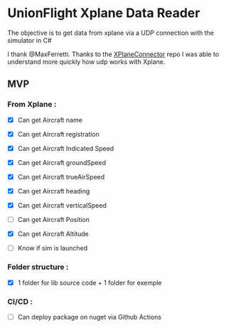 # UnionFlight Xplane Data Reader


The objective is to get data from xplane via a UDP connection with the simulator in C#

I thank @MaxFerretti. Thanks to the [XPlaneConnector](https://github.com/MaxFerretti/XPlaneConnector) repo  I was able to understand more quickly how udp works with Xplane.

## MVP

### From Xplane :

- [x] Can get Aircraft name
- [x] Can get Aircraft registration
- [x] Can get Aircraft Indicated Speed
- [x] Can get Aircraft groundSpeed
- [x] Can get Aircraft trueAirSpeed
- [x] Can get Aircraft heading
- [x] Can get Aircraft verticalSpeed
- [ ] Can get Aircraft Position
- [x] Can get Aircraft Altitude
- [ ] Know if sim is launched


### Folder structure :
- [x] 1 folder for lib source code + 1 folder for exemple

### CI/CD :

- [ ] Can deploy package on nuget via Github Actions